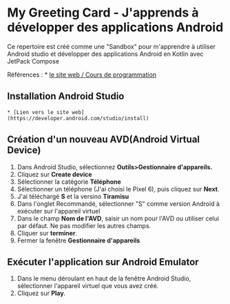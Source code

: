 # My Greeting Card - J'apprends à développer des applications Android

Ce repertoire est créé comme une "Sandbox" pour m'apprendre à utiliser Android studio et développer des applications Android en Kotlin avec JetPack Compose

Références : 
    * [le site web / Cours de programmation](https://developer.android.com/codelabs)

## Installation Android Studio
    * [Lien vers le site web](https://developer.android.com/studio/install)

## Création d'un nouveau AVD(Android Virtual Device)

1. Dans Android Studio, sélectionnez **Outils>Gestionnaire d'appareils.**
2. Cliquez sur **Create device**
3. Sélectionner la catégorie **Téléphone**
4. Sélectionner un téléphone (J'ai choisi le Pixel 6), puis cliquez sur **Next**.
5. J'ai téléchargé **S** et la versino **Tiramisu**
6. Dans l'onglet Recommandé, sélectionner "S" comme version Android à exécuter sur l'appareil virtuel
7. Dans le champ **Nom de l'AVD**, saisir un nom pour l'AVD ou utiliser celui par défaut. Ne pas modifier les autres champs.
8. Cliquer sur **terminer**.
9. Fermer la fenêtre **Gestionnaire d'appareils**

## Exécuter l'application sur Android Emulator

1. Dans le menu déroulant en haut de la fenêtre Android Studio, sélectionner l'appareil virtuel que vous avez créé.
2. Cliquez sur **Play**.



